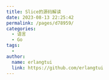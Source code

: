 ```yaml
---
title: Slice的源码解读
date: 2023-08-13 22:25:42
permalink: /pages/d78959/
categories:
  - 语言
  - Go
tags:
  - 
author: 
  name: erlangtui
  link: https://github.com/erlangtui
---
```

